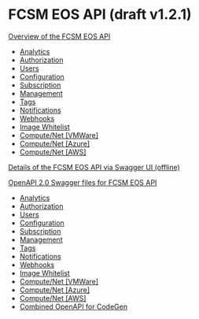 # FCSM EOS API (draft v1.2.1)

[Overview of the FCSM EOS API](./api_overview.html)

*    [Analytics](./api_overview.html#analytics)
*    [Authorization](./api_overview.html#auth)
*    [Users](./api_overview.html#user)
*    [Configuration](./api_overview.html#config)
*    [Subscription](./api_overview.html#subscr)
*    [Management](./api_overview.html#mgmt)
*    [Tags](./api_overview.html#tag)
*    [Notifications](./api_overview.html#notif)
*    [Webhooks](./api_overview.html#webhook)
*    [Image Whitelist](./api_overview.html#img_whitelist)
*    [Compute/Net [VMWare]](./api_overview.html#vmware)
*    [Compute/Net [Azure]](./api_overview.html#azure)
*    [Compute/Net [AWS]](./api_overview.html#aws)

[Details of the FCSM EOS API via Swagger UI (offline)](./swagger-ui.html)

[OpenAPI 2.0 Swagger files for FCSM EOS API](./swagger/)

*    [Analytics](./swagger/analytics.json)
*    [Authorization](./swagger/auth.json)
*    [Users](./swagger/user.json)
*    [Configuration](./swagger/config.json)
*    [Subscription](./swagger/subscr.json)
*    [Management](./swagger/mgmt.json)
*    [Tags](./swagger/tag.json)
*    [Notifications](./swagger/notif.json)
*    [Webhooks](./swagger/webhook.json)
*    [Image Whitelist](./swagger/img_whitelist.json)
*    [Compute/Net [VMWare]](./swagger/vmware.json)
*    [Compute/Net [Azure]](./swagger/azure.json)
*    [Compute/Net [AWS]](./swagger/aws.json)
*    [Combined OpenAPI for CodeGen](./swagger/combined.json)
